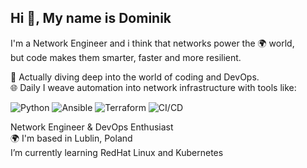 
## Hi 👋, My name is Dominik

I'm a Network Engineer and i think that networks power the 🌍 world,  
but code makes them smarter, faster and more resilient.

🌱 Actually diving deep into the world of coding and DevOps.  
🌐 Daily I weave automation into network infrastructure with tools like:  

![Python](https://img.shields.io/badge/Python-3776AB?style=for-the-badge&logo=python&logoColor=white)
![Ansible](https://img.shields.io/badge/Ansible-EE0000?style=for-the-badge&logo=ansible&logoColor=white)
![Terraform](https://img.shields.io/badge/Terraform-623CE4?style=for-the-badge&logo=terraform&logoColor=white)
![CI/CD](https://img.shields.io/badge/CI%2FCD-239120?style=for-the-badge&logo=githubactions&logoColor=white)

Network Engineer & DevOps Enthusiast  
🌍 I'm based in Lublin, Poland  
 I’m currently learning RedHat Linux and Kubernetes







